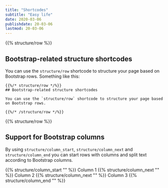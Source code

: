 ```yaml
---
title: "Shortcodes"
subtitle: "Easy life"
date: 2020-03-06
publishdate: 20-03-06
lastmod: 20-03-06
---
```


{{% structure/row %}}
## Bootstrap-related structure shortcodes

You can use the `structure/row` shortcode to structure your page based on Bootstrap rows. Something like this:
```
{{%/* structure/row */%}}
## Bootstrap-related structure shortcodes

You can use the `structure/row` shortcode to structure your page based on Bootstrap rows.

{{%/* /structure/row */%}}
```

{{% structure/row %}}

## Support for Bootstrap columns

By using `structure/column_start`, `structure/column_next` and `structure/column_end` you can start rows with columns and split text according to Bootstrap columns.

{{% structure/column_start "" %}}
Column 1
{{% structure/column_next "" %}}
Column 2
{{% structure/column_next "" %}}
Column 3
{{% structure/column_end "" %}}
